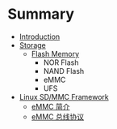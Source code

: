 # Summary

* [Introduction](README.md)
* [Storage](storage/overview.md)
   * [Flash Memory](storage/flash_memory/overview.md)
       * NOR Flash
       * NAND Flash
       * eMMC
       * UFS
* [Linux SD/MMC Framework](linux-sd-mmc-framework/introduction.md)
   * [eMMC 简介](linux-sd-mmc-framework/emmc_overview.md)
   * [eMMC 总线协议](linux-sd-mmc-framework/emmc_bus_protocol.md)

